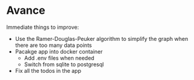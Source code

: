 # Avance

Immediate things to improve:
  - Use the Ramer-Douglas-Peuker algorithm to simplify the graph when there are too many data points
  - Pacakge app into docker container
    - Add .env files when needed
    - Switch from sqlite to postgresql
  - Fix all the todos in the app